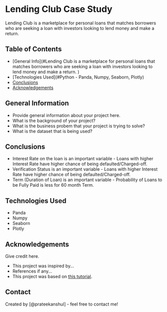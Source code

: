 # Lending Club Case Study
Lending Club is a marketplace for personal loans that matches borrowers who are seeking a loan with investors looking to lend money and make a return. 


## Table of Contents
* [General Info](#Lending Club is a marketplace for personal loans that matches borrowers who are seeking a loan with investors looking to lend money and make a return. )
* [Technologies Used](#Python - Panda, Numpy, Seaborn, Plotly)
* [Conclusions](#conclusions)
* [Acknowledgements](#acknowledgements)

<!-- You can include any other section that is pertinent to your problem -->

## General Information
- Provide general information about your project here.
- What is the background of your project?
- What is the business probem that your project is trying to solve?
- What is the dataset that is being used?

<!-- You don't have to answer all the questions - just the ones relevant to your project. -->

## Conclusions
- Interest Rate on the loan is an important variable - Loans with higher Interest Rate have higher chance of being defaulted/Charged-off.
- Verification Status is an important variable - Loans with higher Interest Rate have higher chance of being defaulted/Charged-off.
- Term (Duration of Loan) is an important variable - Probability of Loans to be Fully Paid is less for 60 month Term.
<!-- You don't have to answer all the questions - just the ones relevant to your project. -->


## Technologies Used
- Panda
- Numpy
- Seaborn
- Plotly

<!-- As the libraries versions keep on changing, it is recommended to mention the version of library used in this project -->

## Acknowledgements
Give credit here.
- This project was inspired by...
- References if any...
- This project was based on [this tutorial](https://www.example.com).


## Contact
Created by [@prateekanshul] - feel free to contact me!


<!-- Optional -->
<!-- ## License -->
<!-- This project is open source and available under the [... License](). -->

<!-- You don't have to include all sections - just the one's relevant to your project -->